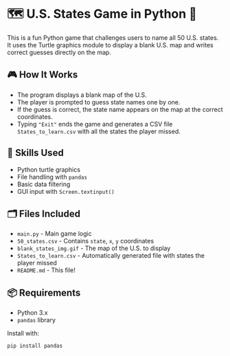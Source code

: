 # 🗺️ U.S. States Game in Python 🐍

This is a fun Python game that challenges users to name all 50 U.S. states. It uses the Turtle graphics module to display a blank U.S. map and writes correct guesses directly on the map.

## 🎮 How It Works

- The program displays a blank map of the U.S.
- The player is prompted to guess state names one by one.
- If the guess is correct, the state name appears on the map at the correct coordinates.
- Typing `"Exit"` ends the game and generates a CSV file `States_to_learn.csv` with all the states the player missed.

## 🧠 Skills Used

- Python turtle graphics
- File handling with `pandas`
- Basic data filtering
- GUI input with `Screen.textinput()`

## 🗂️ Files Included

- `main.py` - Main game logic
- `50_states.csv` - Contains `state`, `x`, `y` coordinates
- `blank_states_img.gif` - The map of the U.S. to display
- `States_to_learn.csv` - Automatically generated file with states the player missed
- `README.md` - This file!

## 📦 Requirements

- Python 3.x
- `pandas` library

Install with:

```bash
pip install pandas
